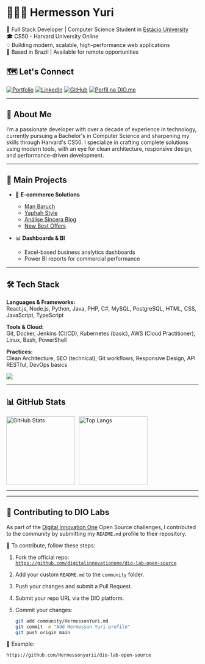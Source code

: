 # 👨🏻‍💻 Hermesson Yuri

🚀 Full Stack Developer | Computer Science Student in [Estácio University](https://estacio.br/selecao?cod_agente=14369444&u=563052&end=1)  
🎓 CS50 - Harvard University Online  
💡 Building modern, scalable, high-performance web applications  
📍 Based in Brazil | Available for remote opportunities  


## 🗺️ Let's Connect

[![Portfolio](https://img.shields.io/badge/Portfolio-FF5722?style=for-the-badge&logo=todoist&logoColor=white)](https://hermessonyuri.com)  [![LinkedIn](https://img.shields.io/badge/LinkedIn-0077B5?style=for-the-badge&logo=linkedin&logoColor=white)](https://www.linkedin.com/in/hermesson-yuri/)  [![GitHub](https://img.shields.io/badge/GitHub-100000?style=for-the-badge&logo=github&logoColor=white)](https://github.com/hermessonyurii) [![Perfil na DIO.me](https://img.shields.io/badge/DIO.me-0077B5?style=for-the-badge&logoColor=white)](https://www.dio.me/users/contato_39140)

---

## 🧠 About Me

I’m a passionate developer with over a decade of experience in technology, currently pursuing a Bachelor's in Computer Science and sharpening my skills through Harvard's CS50. I specialize in crafting complete solutions using modern tools, with an eye for clean architecture, responsive design, and performance-driven development.

---

## 🔧 Main Projects

- 🛒 **E-commerce Solutions**  
  - [Man Baruch](https://manbaruch.shop)  
  - [Yaphah Style](https://yaphahstyle.shop)
  - [Análise Sincera Blog](https://siteoficial-hy.shop)  
  - [New Best Offers](https://bestoffers-hy.shop)

- 📊 **Dashboards & BI**  
  - Excel-based business analytics dashboards  
  - Power BI reports for commercial performance  

---

## 🛠️ Tech Stack

**Languages & Frameworks:**  
React.js, Node.js, Python, Java, PHP, C#, MySQL, PostgreSQL, HTML, CSS, JavaScript, TypeScript

**Tools & Cloud:**  
Git, Docker, Jenkins (CI/CD), Kubernetes (basic), AWS (Cloud Practitioner), Linux, Bash, PowerShell

**Practices:**  
Clean Architecture, SEO (technical), Git workflows, Responsive Design, API RESTful, DevOps basics

<p align="left">
  <img src="https://skillicons.dev/icons?i=html,css,js,ts,react,next,nodejs,python,java,php,mysql,postgres,sqlite,git,docker,jenkins,kubernetes,aws,linux,bash,powershell" />
</p>

---

## 📊 GitHub Stats

<div style="display: flex; gap: 10px;">
  <img alt="GitHub Stats" height="180" src="https://github-readme-stats.vercel.app/api?username=Hermessonyurii&show_icons=true&theme=tokyonight&include_all_commits=true&locale=en"/>
  <img alt="Top Langs" height="180" src="https://github-readme-stats.vercel.app/api/top-langs/?username=hermessonyurii&theme=tokyonight&layout=compact&custom_title=Technologies&langs_count=9"/>
</div>

---




---

## 🤝 Contributing to DIO Labs

As part of the [Digital Innovation One](https://web.dio.me/) Open Source challenges, I contributed to the community by submitting my `README.md` profile to their repository.

🔄 To contribute, follow these steps:

1. Fork the official repo:  
   [`https://github.com/digitalinnovationone/dio-lab-open-source`](https://github.com/digitalinnovationone/dio-lab-open-source)

2. Add your custom `README.md` to the `community` folder.

3. Push your changes and submit a Pull Request.

4. Submit your repo URL via the DIO platform.
5. Commit your changes:
   ```bash
   git add community/HermessonYuri.md
   git commit -m "Add Hermesson Yuri profile"
   git push origin main

📁 Example:  
```bash
https://github.com/Hermessonyurii/dio-lab-open-source
